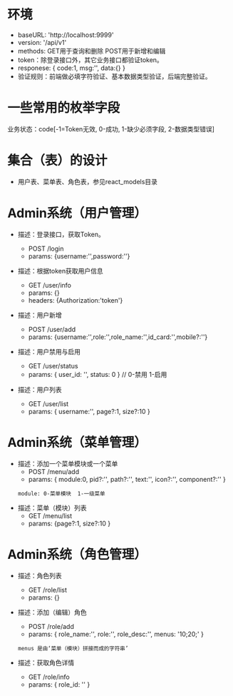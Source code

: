 # 环境

- baseURL: 'http://localhost:9999'
- version: '/api/v1'
- methods: GET用于查询和删除  POST用于新增和编辑
- token：除登录接口外，其它业务接口都验证token。
- responese: { code:1, msg:'', data:{} }
- 验证规则：前端做必填字符验证、基本数据类型验证，后端完整验证。

# 一些常用的枚举字段

业务状态：code[-1=Token无效, 0-成功, 1-缺少必须字段, 2-数据类型错误]

# 集合（表）的设计

- 用户表、菜单表、角色表，参见react_models目录

# Admin系统（用户管理）

- 描述：登录接口，获取Token。
  - POST /login
  - params: {username:'',password:''}

- 描述：根据token获取用户信息
  - GET  /user/info
  - params: {}
  - headers: {Authorization:'token'}

- 描述：用户新增
  - POST /user/add
  - params: {username:'',role:'',role_name:'',id_card:'',mobile?:''}

- 描述：用户禁用与启用
  - GET /user/status
  - params: { user_id: '', status: 0 }  // 0-禁用 1-启用

- 描述：用户列表
  - GET /user/list
  - params: { username:'', page?:1, size?:10 }

# Admin系统（菜单管理）

- 描述：添加一个菜单模块或一个菜单
  - POST /menu/add
  - params: { module:0, pid?:'', path?:'', text:'', icon?:'', component?:'' }
  ```
  module: 0-菜单模块  1-一级菜单
  ```
- 描述：菜单（模块）列表
  - GET /menu/list
  - params: {page?:1, size?:10 }

# Admin系统（角色管理）

- 描述：角色列表
  - GET /role/list
  - params: {}

- 描述：添加（编辑）角色
  - POST /role/add
  - params: { role_name:'', role:'', role_desc:'', menus: '10;20;' }
  ```
  menus 是由‘菜单（模块）拼接而成的字符串’
  ```
- 描述：获取角色详情
  - GET /role/info
  - params: { role_id: '' }
